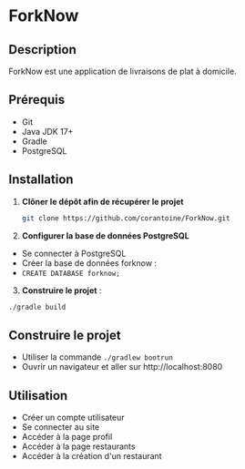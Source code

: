 # ForkNow

## Description
ForkNow est une application de livraisons de plat à domicile.

## Prérequis
- Git
- Java JDK 17+
- Gradle
- PostgreSQL

## Installation 
1. **Clôner le dépôt afin de récupérer le projet**
    ```bash
   git clone https://github.com/corantoine/ForkNow.git
   
2. **Configurer la base de données PostgreSQL**

- Se connecter à PostgreSQL
- Créer la base de données forknow :
- ``CREATE DATABASE forknow;``

3. **Construire le projet** : 
```bash
./gradle build
```

## Construire le projet

- Utiliser la commande ``./gradlew bootrun`` 
- Ouvrir un navigateur et aller sur http://localhost:8080

## Utilisation
- Créer un compte utilisateur
- Se connecter au site
- Accéder à la page profil
- Accéder à la page restaurants
- Accéder à la création d'un restaurant
